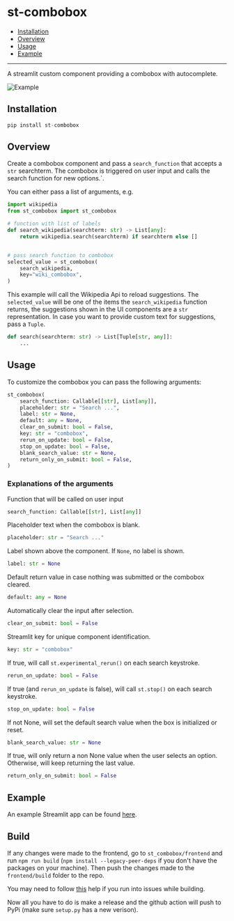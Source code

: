 # st-combobox

- [Installation](#installation)
- [Overview](#overview)
- [Usage](#usage)
- [Example](#example)

---

A streamlit custom component providing a combobox with autocomplete.

![Example](https://raw.githubusercontent.com/hoggatt/st-combobox/main/assets/example.gif)


## Installation

```python
pip install st-combobox
```

## Overview

Create a combobox component and pass a `search_function` that accepts a `str` searchterm. The combobox is triggered on user input and calls the search function for new options.`.

You can either pass a list of arguments, e.g.

```python
import wikipedia
from st_combobox import st_combobox

# function with list of labels
def search_wikipedia(searchterm: str) -> List[any]:
    return wikipedia.search(searchterm) if searchterm else []


# pass search function to combobox
selected_value = st_combobox(
    search_wikipedia,
    key="wiki_combobox",
)
```

This example will call the Wikipedia Api to reload suggestions. The `selected_value` will be one of the items the `search_wikipedia` function returns, the suggestions shown in the UI components are a `str` representation. In case you want to provide custom text for suggestions, pass a `Tuple`.

```python
def search(searchterm: str) -> List[Tuple[str, any]]:
    ...
```

## Usage

To customize the combobox you can pass the following arguments:  

```python
st_combobox(
    search_function: Callable[[str], List[any]],
    placeholder: str = "Search ...",
    label: str = None,
    default: any = None,
    clear_on_submit: bool = False,
    key: str = "combobox",
    rerun_on_update: bool = False,
    stop_on_update: bool = False,
    blank_search_value: str = None,
    return_only_on_submit: bool = False,
)
```

### Explanations of the arguments

Function that will be called on user input
```python
search_function: Callable[[str], List[any]]
```


Placeholder text when the combobox is blank.
```python
placeholder: str = "Search ..."
```


Label shown above the component. If `None`, no label is shown.
```python
label: str = None
```


Default return value in case nothing was submitted or the combobox cleared.
```python
default: any = None
```


Automatically clear the input after selection.
```python
clear_on_submit: bool = False
```


Streamlit key for unique component identification.
```python
key: str = "combobox"
```


If true, will call `st.experimental_rerun()` on each search keystroke.
```python
rerun_on_update: bool = False
```


If true (and `rerun_on_update` is false), will call `st.stop()` on each search keystroke.
```python
stop_on_update: bool = False
```


If not None, will set the default search value when the box is initialized or reset. 
```python
blank_search_value: str = None
```


If true, will only return a non None value when the user selects an option. Otherwise, will keep returning the last value.
```python
return_only_on_submit: bool = False
```


## Example

An example Streamlit app can be found [here](./example.py).

## Build

If any changes were made to the frontend, go to `st_combobox/frontend` and run `npm run build` (`npm install --legacy-peer-deps` if you don't have the packages on your machine). Then push the changes made to the `frontend/build` folder to the repo. 

You may need to follow [this](https://stackoverflow.com/questions/69692842/error-message-error0308010cdigital-envelope-routinesunsupported) help if you run into issues while building.

Now all you have to do is make a release and the github action will push to PyPi (make sure `setup.py` has a new verison).